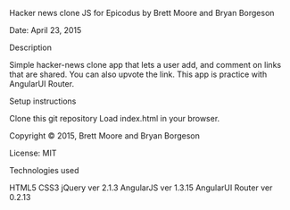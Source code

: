 Hacker news clone JS for Epicodus
by Brett Moore and Bryan Borgeson

Date: April 23, 2015

Description

Simple hacker-news clone app that lets a user add, and comment on links that are shared.  You can also upvote the link. This app is practice with AngularUI Router.

Setup instructions

Clone this git repository
Load index.html in your browser.

Copyright © 2015, Brett Moore and Bryan Borgeson

License: MIT

Technologies used

HTML5
CSS3
jQuery ver 2.1.3
AngularJS ver 1.3.15
AngularUI Router ver 0.2.13

